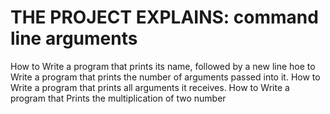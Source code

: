 # THE PROJECT EXPLAINS: command line arguments
How to Write a program that prints its name, followed by a new line
hoe to Write a program that prints the number of arguments passed into it.
How to Write a program that prints all arguments it receives.
How to Write a program that Prints the multiplication of two number
